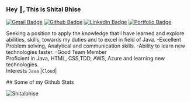 ### Hey 👋, This is Shital Bhise
[![Gmail Badge](https://img.shields.io/badge/-bhiseshital27059@gmail.com-c14438?style=flat&logo=Gmail&logoColor=white&link=mailto:bhiseshital27059@gmail.com)](mailto:bhiseshital27059@gmail.com) [![Github Badge](https://img.shields.io/badge/-shitalbhise-purple?style=flat&logo=github&logoColor=white&link=https://github.com/Shitalbhise/)](https://www.github.com/Shitalbhise/) [![Linkedin Badge](https://img.shields.io/badge/Shitalbhise-00acee?style=flat&logo=Linkedin&logoColor=white&link=https://www.linkedin.com/in/sheetal-kb-022b44208/)](https://www.linkedin.com/in/sheetal-kb-022b44208/) [![Portfolio Badge](https://img.shields.io/badge/portfolio-web-blue?style=flat&link=https://github.com/Shitalbhise/)](https://github.com/Shitalbise/) <p align='left'>Seeking a position to apply the knowledge that I have learned and explore abilities, skills, towards my duties and to excel in field of Java. -Excellent Problem solving, Analytical and communication skills. -Ability to learn new technologies faster. -Good Team Member
<br /> Proficient in Java, HTML, CSS,TDD, AWS, Azure and learning new technologies.
<br /> Interests `Java` |`Cloud`|
</p>
## Some of my Github Stats
<p align=left> <img src=https://komarev.com/ghpvc/?username=Shitalbhise alt=Shitalbhise /> </p>
